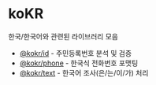 # koKR

한국/한국어와 관련된 라이브러리 모음

- [@kokr/id](./id) - 주민등록번호 분석 및 검증
- [@kokr/phone](./phone) - 한국식 전화번호 포맷팅
- [@kokr/text](./text) - 한국어 조사(은/는/이/가) 처리

